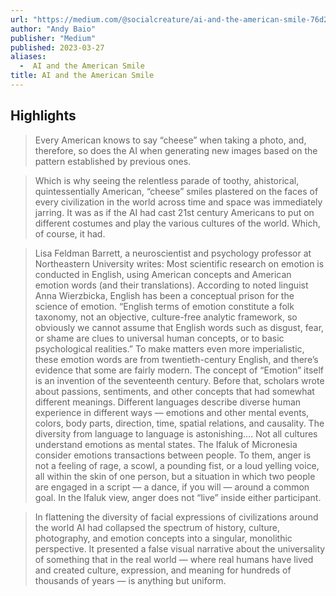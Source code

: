 ```yaml
---
url: "https://medium.com/@socialcreature/ai-and-the-american-smile-76d23a0fbfaf"
author: "Andy Baio"
publisher: "Medium"
published: 2023-03-27
aliases:
  -  AI and the American Smile
title: AI and the American Smile
---
```


## Highlights
> Every American knows to say “cheese” when taking a photo, and, therefore, so does the AI when generating new images based on the pattern established by previous ones.

> Which is why seeing the relentless parade of toothy, ahistorical, quintessentially American, “cheese” smiles plastered on the faces of every civilization in the world across time and space was immediately jarring. It was as if the AI had cast 21st century Americans to put on different costumes and play the various cultures of the world. Which, of course, it had.

> Lisa Feldman Barrett, a neuroscientist and psychology professor at Northeastern University writes: Most scientific research on emotion is conducted in English, using American concepts and American emotion words (and their translations). According to noted linguist Anna Wierzbicka, English has been a conceptual prison for the science of emotion. “English terms of emotion constitute a folk taxonomy, not an objective, culture-free analytic framework, so obviously we cannot assume that English words such as disgust, fear, or shame are clues to universal human concepts, or to basic psychological realities.” To make matters even more imperialistic, these emotion words are from twentieth-century English, and there’s evidence that some are fairly modern. The concept of “Emotion” itself is an invention of the seventeenth century. Before that, scholars wrote about passions, sentiments, and other concepts that had somewhat different meanings. Different languages describe diverse human experience in different ways — emotions and other mental events, colors, body parts, direction, time, spatial relations, and causality. The diversity from language to language is astonishing…. Not all cultures understand emotions as mental states. The Ifaluk of Micronesia consider emotions transactions between people. To them, anger is not a feeling of rage, a scowl, a pounding fist, or a loud yelling voice, all within the skin of one person, but a situation in which two people are engaged in a script — a dance, if you will — around a common goal. In the Ifaluk view, anger does not “live” inside either participant.

> In flattening the diversity of facial expressions of civilizations around the world AI had collapsed the spectrum of history, culture, photography, and emotion concepts into a singular, monolithic perspective. It presented a false visual narrative about the universality of something that in the real world — where real humans have lived and created culture, expression, and meaning for hundreds of thousands of years — is anything but uniform.

